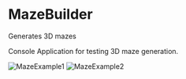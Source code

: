 # MazeBuilder
Generates 3D mazes

Console Application for testing 3D maze generation.

![MazeExample1](https://res.cloudinary.com/duytlootx/image/upload/v1590084515/Maze1_2_ldctwk.jpg)
![MazeExample2](https://res.cloudinary.com/duytlootx/image/upload/v1590084460/Maze1_ijxifc.jpg)
